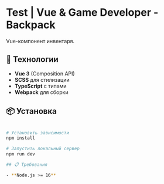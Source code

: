 #  Test | Vue & Game Developer  - Backpack

Vue-компонент инвентаря.

## 🚀 Технологии

- **Vue 3** (Composition API)
- **SCSS** для стилизации
- **TypeScript** с типами
- **Webpack** для сборки

## 📦 Установка

```bash

# Установить зависимости
npm install

# Запустить локальный сервер
npm run dev

## 📋 Требования

- **Node.js >= 16**
